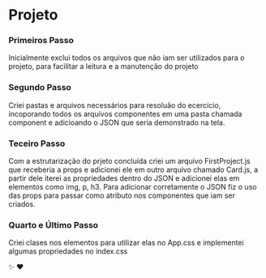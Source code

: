 # Projeto

### Primeiros Passo

Inicialmente exclui todos os arquivos que não iam ser utilizados para o projeto, para facilitar a leitura e a manutenção do projeto

### Segundo Passo

Criei pastas e arquivos necessários para resoluão do ecercício, incoporando todos os arquivos componentes em uma pasta chamada component e adicioando o JSON que seria demonstrado na tela. 

### Teceiro Passo

Com a estrutarização do prjeto concluída criei um arquivo FirstProject.js que receberia a props e adicionei ele em outro arquivo chamado Card.js, a partir dele iterei as propriedades dentro do JSON e adicionei elas em elementos como img, p, h3. Para adicionar corretamente o JSON fiz o uso das props para passar como atributo nos componentes que iam ser criados.

### Quarto e Último Passo
 
Criei clases nos elementos para utilizar elas no App.css e implementei algumas propriedades no index.css


✨ ❤️ 
